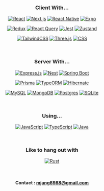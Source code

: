 <div align='center'>

### Client With...  
[![React](https://img.shields.io/badge/React-%2320232a.svg?logo=react&logoColor=%2361DAFB)](#)
[![Next.js](https://img.shields.io/badge/Next.js-black?logo=next.js&logoColor=white)](#)
[![React Native](https://img.shields.io/badge/React_Native-%2320232a.svg?logo=react&logoColor=%2361DAFB)](#)
[![Expo](https://img.shields.io/badge/Expo-000020?logo=expo&logoColor=fff)](#)  

[![Redux](https://img.shields.io/badge/Redux-764ABC?logo=redux&logoColor=fff)](#)
[![React Query](https://img.shields.io/badge/React%20Query-FF4154?logo=reactquery&logoColor=fff)](#)
[![Jest](https://img.shields.io/badge/Jest-C21325?logo=jest&logoColor=fff)](#)
[![Zustand](https://img.shields.io/badge/Zustand-614e3c?logo=react&logoColor=000)](#)  


[![TailwindCSS](https://img.shields.io/badge/Tailwind%20CSS-%2338B2AC.svg?logo=tailwind-css&logoColor=white)](#)
[![Three.js](https://img.shields.io/badge/Three.js-000?logo=threedotjs&logoColor=fff)](#)
[![CSS](https://img.shields.io/badge/CSS-1572B6?logo=css3&logoColor=fff)](#)

<br>

### Server With...  
[![Express.js](https://img.shields.io/badge/Express.js-%23404d59.svg?logo=express&logoColor=%2361DAFB)](#)
[![Nest](https://img.shields.io/badge/Nest.js-%23E0234E.svg?logo=nestjs&logoColor=white)](#)
[![Spring Boot](https://img.shields.io/badge/Spring%20Boot-6DB33F?logo=springboot&logoColor=fff)](#)  

[![Prisma](https://img.shields.io/badge/Prisma-2D3748?logo=prisma&logoColor=white)](#)
[![TypeORM](https://img.shields.io/badge/TypeORM-FE0803?logo=typeorm&logoColor=fff)](#)
[![Hibernate](https://img.shields.io/badge/Hibernate-59666C?logo=hibernate&logoColor=fff)](#)  

[![MySQL](https://img.shields.io/badge/MySQL-4479A1?logo=mysql&logoColor=fff)](#)
[![MongoDB](https://img.shields.io/badge/MongoDB-%234ea94b.svg?logo=mongodb&logoColor=white)](#)
[![Postgres](https://img.shields.io/badge/Postgres-%23316192.svg?logo=postgresql&logoColor=white)](#)
[![SQLite](https://img.shields.io/badge/SQLite-%2307405e.svg?logo=sqlite&logoColor=white)](#)

<br>

### Using...
[![JavaScript](https://img.shields.io/badge/JavaScript-F7DF1E?logo=javascript&logoColor=000)](#)
[![TypeScript](https://img.shields.io/badge/TypeScript-3178C6?logo=typescript&logoColor=fff)](#)
[![Java](https://img.shields.io/badge/Java-%23ED8B00.svg?logo=openjdk&logoColor=white)](#)

<br>

### Like to hang out with
[![Rust](https://img.shields.io/badge/Rust-%23000000.svg?e&logo=rust&logoColor=white)](#)

<br>

#### Contact : mjang6988@gmail.com

</div>
